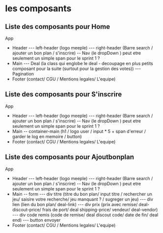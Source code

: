 # les composants
## Liste des composants pour Home

App
- Header
--- left-header (logo meeple)
--- right-header (Barre search / ajouter un bon plan / s'inscrire)
-- Nav (le dropDown ) peut etre seulement un simple span pour le sprint 1 ?
- Main 
--- Deal (la class qui englobe le deal - decoupage en plus petits composant pour la suite (surtout pour la gestion des votes))
--- Pagination 
- Footer (contact/ CGU / Mentions legales/ L'equipe)

## Liste des composants pour S'inscrire
App
- Header
--- left-header (logo meeple)
--- right-header (Barre search / ajouter un bon plan / s'inscrire)
-- Nav (le dropDown ) peut etre seulement un simple span pour le sprint 1 ?
- Main 
-- container-main (h1 / logo user / input * 5 + span d'erreur / garder le log en memoire / button)
- Footer (contact/ CGU / Mentions legales/ L'equipe)

##  Liste des composants pour Ajoutbonplan
App
- Header
--- left-header (logo meeple)
--- right-header (Barre search / ajouter un bon plan / s'inscrire)
-- Nav (le dropDown ) peut etre seulement un simple span pour le sprint 1 ?
- Main
-- form 
--- div titre (titre du bon plan/ input titre / rechercher un jeu/ saisire votre recherche/ jeu manquant ? / sugreger un jeu)
--- div lien (lien du bon plan/ deal-link)
--- div prix (prix avec remise/ deal-discout-price/ frais de port/ deal shipping-price/ vendeur/ deal-vendor)
--- div code remis (code de remise/ deal discout code/ date de fin/ deal end)
--- button envoyer
- Footer (contact/ CGU / Mentions legales/ L'equipe)
